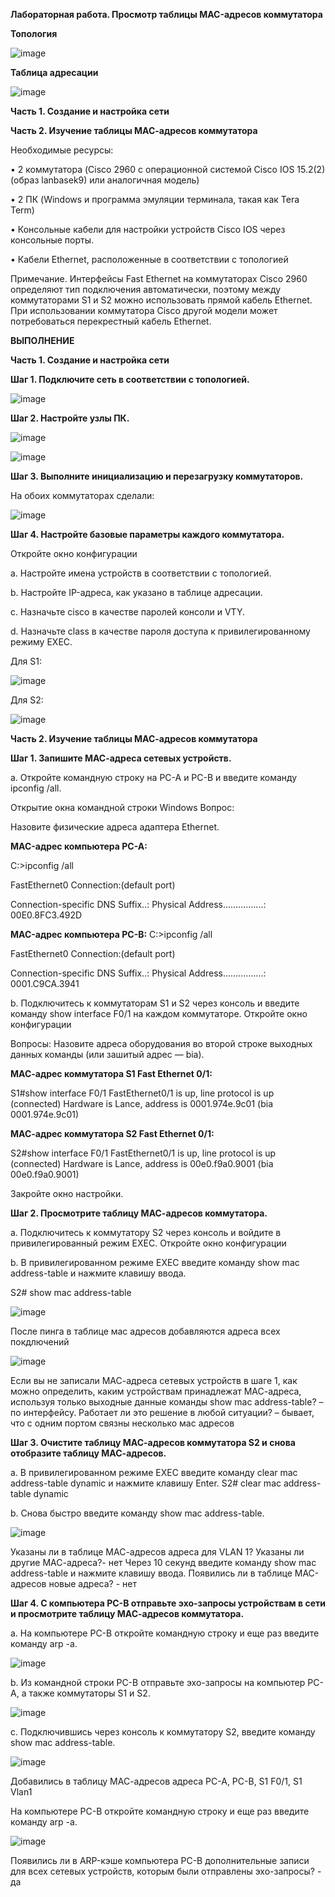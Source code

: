 **Лабораторная работа. Просмотр таблицы MAC-адресов коммутатора** 

**Топология**
 
![image](https://github.com/larakor/Network-/assets/164779961/28fde916-6862-46de-89bf-046710a11f4e)


**Таблица адресации**

![image](https://github.com/larakor/Network-/assets/164779961/55823ddc-117f-4bb5-bf31-7d00914ee7b9)


**Часть 1. Создание и настройка сети**

**Часть 2. Изучение таблицы МАС-адресов коммутатора**

Необходимые ресурсы:
 
•	2 коммутатора (Cisco 2960 с операционной системой Cisco IOS 15.2(2) (образ lanbasek9) или аналогичная модель)

•	2 ПК (Windows и программа эмуляции терминала, такая как Tera Term)

•	Консольные кабели для настройки устройств Cisco IOS через консольные порты.

•	Кабели Ethernet, расположенные в соответствии с топологией

Примечание. Интерфейсы Fast Ethernet на коммутаторах Cisco 2960 определяют тип подключения автоматически, поэтому между коммутаторами S1 и S2 можно использовать прямой кабель Ethernet. При использовании коммутатора Cisco другой модели может потребоваться перекрестный кабель Ethernet.

**ВЫПОЛНЕНИЕ**

**Часть 1. Создание и настройка сети**

**Шаг 1. Подключите сеть в соответствии с топологией.**

![image](https://github.com/larakor/Network-/assets/164779961/b4056b68-15b5-46cc-912f-7fd9bfa85211)

**Шаг 2. Настройте узлы ПК.**

![image](https://github.com/larakor/Network-/assets/164779961/55193ddb-5449-4c8e-93a4-0be9eeda72d7)

![image](https://github.com/larakor/Network-/assets/164779961/05a7eea3-25ee-47a3-9c36-5f6b00512a37)

**Шаг 3. Выполните инициализацию и перезагрузку коммутаторов.**

На обоих коммутаторах сделали:

![image](https://github.com/larakor/Network-/assets/164779961/d9d74329-3dfc-42f9-9d41-0b5ea31e004a)


**Шаг 4. Настройте базовые параметры каждого коммутатора.**

Откройте окно конфигурации

a.	Настройте имена устройств в соответствии с топологией.

b.	Настройте IP-адреса, как указано в таблице адресации.

c.	Назначьте cisco в качестве паролей консоли и VTY.

d.	Назначьте class в качестве пароля доступа к привилегированному режиму EXEC.

Для S1:

![image](https://github.com/larakor/Network-/assets/164779961/dc4fa0a9-9c2a-4bc7-a948-07bed54b1813)

Для S2:

![image](https://github.com/larakor/Network-/assets/164779961/9da91021-4cff-4f76-8553-8cba752ae884)

**Часть 2. Изучение таблицы МАС-адресов коммутатора**

**Шаг 1. Запишите МАС-адреса сетевых устройств.**

a.	Откройте командную строку на PC-A и PC-B и введите команду ipconfig /all.

Открытие окна командной строки Windows
Вопрос:

Назовите физические адреса адаптера Ethernet.

**MAC-адрес компьютера PC-A:** 

C:\>ipconfig /all

FastEthernet0 Connection:(default port)

Connection-specific DNS Suffix..: 
Physical Address................: 00E0.8FC3.492D

**MAC-адрес компьютера PC-B:**
C:\>ipconfig /all

FastEthernet0 Connection:(default port)

Connection-specific DNS Suffix..: 
Physical Address................: 0001.C9CA.3941


b.	Подключитесь к коммутаторам S1 и S2 через консоль и введите команду show interface F0/1 на каждом коммутаторе.
Откройте окно конфигурации

Вопросы:
Назовите адреса оборудования во второй строке выходных данных команды (или зашитый адрес — bia).

**МАС-адрес коммутатора S1 Fast Ethernet 0/1:**

S1#show interface F0/1 
FastEthernet0/1 is up, line protocol is up (connected)
Hardware is Lance, address is 0001.974e.9c01 (bia 0001.974e.9c01)

**МАС-адрес коммутатора S2 Fast Ethernet 0/1:**

S2#show interface F0/1
FastEthernet0/1 is up, line protocol is up (connected)
Hardware is Lance, address is 00e0.f9a0.9001 (bia 00e0.f9a0.9001)

Закройте окно настройки.

**Шаг 2. Просмотрите таблицу МАС-адресов коммутатора.**

a.	Подключитесь к коммутатору S2 через консоль и войдите в привилегированный режим EXEC.
Откройте окно конфигурации

b.	В привилегированном режиме EXEC введите команду show mac address-table и нажмите клавишу ввода.

S2# show mac address-table

![image](https://github.com/larakor/Network-/assets/164779961/b7070fee-00e7-477f-8e69-892a1a2b10f8)

После пинга в таблице мас адресов добавляются адреса всех покдлючений

![image](https://github.com/larakor/Network-/assets/164779961/6a1ab08e-cb24-4708-bb6d-3fdc5969bf81)

Если вы не записали МАС-адреса сетевых устройств в шаге 1, как можно определить, каким устройствам принадлежат МАС-адреса, используя только выходные данные команды show mac address-table? – по интерфейсу. Работает ли это решение в любой ситуации? – бывает, что с одним портом связны несколько мас адресов

**Шаг 3. Очистите таблицу МАС-адресов коммутатора S2 и снова отобразите таблицу МАС-адресов.**

a.	В привилегированном режиме EXEC введите команду clear mac address-table dynamic и нажмите клавишу Enter.
S2# clear mac address-table dynamic

b.	Снова быстро введите команду show mac address-table.

![image](https://github.com/larakor/Network-/assets/164779961/b5cdcb19-010d-43b6-b151-627a2156013a)

Указаны ли в таблице МАС-адресов адреса для VLAN 1? Указаны ли другие МАС-адреса?- нет
Через 10 секунд введите команду show mac address-table и нажмите клавишу ввода. Появились ли в таблице МАС-адресов новые адреса? - нет

 
**Шаг 4. С компьютера PC-B отправьте эхо-запросы устройствам в сети и просмотрите таблицу МАС-адресов коммутатора.**

a.	На компьютере PC-B откройте командную строку и еще раз введите команду arp -a.

![image](https://github.com/larakor/Network-/assets/164779961/9c07ddf9-7db1-418d-9831-a2fd6116f0f1)

b.	Из командной строки PC-B отправьте эхо-запросы на компьютер PC-A, а также коммутаторы S1 и S2.

![image](https://github.com/larakor/Network-/assets/164779961/db69ac3d-678d-403d-b3bd-639b4af0b9db)

c.	Подключившись через консоль к коммутатору S2, введите команду show mac address-table.

![image](https://github.com/larakor/Network-/assets/164779961/99c93cca-2502-4c6a-ab21-6172aab829bf)

Добавились в таблицу МАС-адресов адреса PC-A, PC-B, S1 F0/1, S1 Vlan1

На компьютере PC-B откройте командную строку и еще раз введите команду arp -a.

![image](https://github.com/larakor/Network-/assets/164779961/b300416c-5585-49b3-a33a-1bec3f54dc06)

Появились ли в ARP-кэше компьютера PC-B дополнительные записи для всех сетевых устройств, которым были отправлены эхо-запросы? - да





